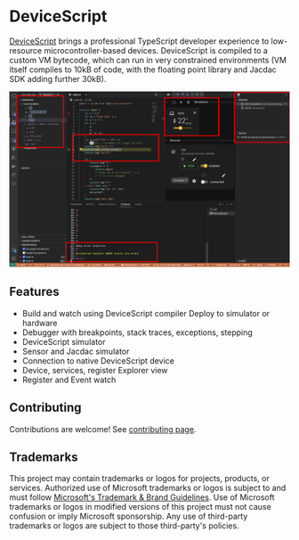 # DeviceScript

[DeviceScript](https://aka.ms/devicescript) brings a professional TypeScript developer experience to low-resource microcontroller-based devices.
DeviceScript is compiled to a custom VM bytecode, which can run in very constrained
environments (VM itself compiles to 10kB of code, with the floating point library and Jacdac SDK adding further 30kB).

![Screenshot of the extension](https://github.com/microsoft/devicescript/blob/main/vscode/screenshot.png?raw=true "Annotated screenshot of DeviceScript in Visual Studio Code")

## Features

-   Build and watch using DeviceScript compiler
    Deploy to simulator or hardware
-   Debugger with breakpoints, stack traces, exceptions, stepping
-   DeviceScript simulator
-   Sensor and Jacdac simulator
-   Connection to native DeviceScript device
-   Device, services, register Explorer view
-   Register and Event watch

## Contributing

Contributions are welcome! See [contributing page](../CONTRIBUTING.md).

## Trademarks

This project may contain trademarks or logos for projects, products, or services. Authorized use of Microsoft
trademarks or logos is subject to and must follow
[Microsoft's Trademark & Brand Guidelines](https://www.microsoft.com/en-us/legal/intellectualproperty/trademarks/usage/general).
Use of Microsoft trademarks or logos in modified versions of this project must not cause confusion or imply Microsoft sponsorship.
Any use of third-party trademarks or logos are subject to those third-party's policies.
